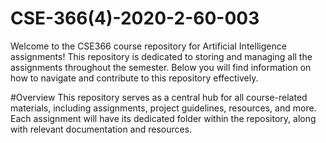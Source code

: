 # CSE-366(4)-2020-2-60-003

Welcome to the CSE366 course repository for Artificial Intelligence assignments! This repository is dedicated to storing and managing all the assignments throughout the semester. Below you will find information on how to navigate and contribute to this repository effectively.

#Overview
This repository serves as a central hub for all course-related materials, including assignments, project guidelines, resources, and more. Each assignment will have its dedicated folder within the repository, along with relevant documentation and resources.
